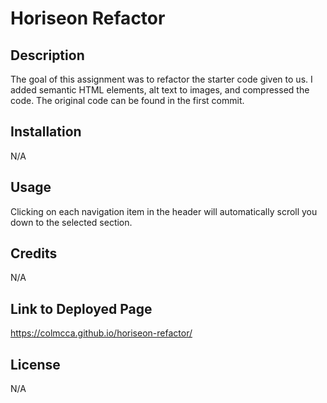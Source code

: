 # Horiseon Refactor

## Description

The goal of this assignment was to refactor the starter code given to us. I added semantic HTML elements, alt text to images, and compressed the code. The original code can be found in the first commit.

## Installation

N/A

## Usage

Clicking on each navigation item in the header will automatically scroll you down to the selected section.

## Credits

N/A

## Link to Deployed Page

https://colmcca.github.io/horiseon-refactor/

## License

N/A
